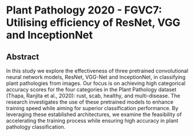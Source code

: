 # Plant Pathology 2020 - FGVC7: Utilising efficiency of ResNet, VGG and InceptionNet

## Abstract
In this study we explore the effectiveness of three pretrained convolutional neural network models, ResNet, VGG-Net and InceptionNet, in classifying plant pathologies from images. Our focus is on achieving high categorical accuracy scores for the four categories in the Plant Pathology dataset (Thapa, Ranjita et al., 2020): rust, scab, healthy, and multi-disease. The research investigates the use of these pretrained models to enhance training speed while aiming for superior classification performance. By leveraging these established architectures, we examine the feasibility of accelerating the training process while ensuring high accuracy in plant pathology classification.
